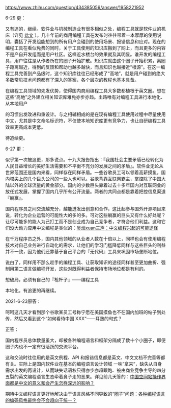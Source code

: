 https://www.zhihu.com/question/434385059/answer/1958221952

6-29 更：

又有追的，继续。软件业与机械制造业有很多相似之处，编程工具就是软件业的机床（详见 [此文](https://zhuanlan.zhihu.com/p/103734308) ）。几十年前的商用编程工具在发布时往往带着一本厚厚的使用说明，囊括了开发组能想到的所有用户会碰到的使用场景、报错信息和应对。现在的编程工具在看似免费的同时，关于工具使用的知识库搬到了网上，而且更多的内容不是产自开发组而是用户社区。这样近水楼台的效果就及其明显。谁开发的编程工具，用户往往是从作者所在的圈子开始扩散。知识库就由这个圈子开始积累，离圈子距离越近，得到的反馈和帮助也越多越快，而且知识也越接近“根源”。在这一编程工具完善到产品级时，这个知识库往往已经形成了“高地”，就是用户碰到的绝大多数常见技术问题都有了深入的答案，各个层次的教程也基本具备。

在编程工具领域的先发优势，使得国内商用编程工具大多数都植根于英文圈。想在这些“高地”之外建立相关知识库难免亦步亦趋。出路唯有对编程工具进行本地化、从本地用户

的习惯出发改进和重设计。与之相辅相成的是在现有编程工具使用过程中尽量使用中文，尤其是中文命名标识符，不仅使本地知识库更有竞争力，也让自研编程工具效率更高成本更低。

待追续更。

6-27 更：

似乎第一次被追更，那多说点。十九大报告指出：『我国社会主要矛盾已经转化为人民日益增长的美好生活需要和不平衡不充分的发展之间的矛盾』。软件业无论从世界范围还是国内来看，同样存在同样矛盾。一些谷歌员工可以领着高薪摸鱼，国内塔尖上的几个巨头公司的一些人也可以。谷歌背靠互联网霸主，掌控除了中国大陆以外的全球流量的黄金部分。国内的少数巨头靠着过去十多年国内对互联网业的放任式发展，掌握了国内几乎所有公开流量。两者的共同点都是靠着把控信息渠道『躺赢』。

国内程序员之间交流越充分，越能迸发出创意和合作，这比起参与国外开源项目来说，转化为企业运营的可能性大的多的多。可对这些躺赢的巨头又有什么好处呢？让尽可能多的能人为己打工而不是创业成为自己竞争者，才符合他们利益。这和它们没大动力应用中文编程是类似的：[吴烜xuan三声：中文编程兴起的可能途径](https://zhuanlan.zhihu.com/p/31466218)

在千万程序员之外，国内其他领域的从业者人数在十倍以上，同样也会有使用编程技术对自己业务进行自动化的需求，让他们的学习门槛降低同样与这些巨头的利益并不一致，因为他们还靠基于自己平台的『无代码』工具来巩固市场垄断地位。

说白了，同样用不那么趁手的编程工具、让获取知识的途径同样甚至更加曲折、强制用第二语言做编程开发，这些对既得利益者保持市场地位都是有利的。

想破局，必须有自己的『枪杆子』——编程工具

本地化。有追更的再继续。

2021-6-23原答：

呵呵这几天才看到那个谷歌某员工号称宁愿在美国摸鱼也不在国内加班的帖子到处传，然后又看到这个“如何看待中国 XXX“——耳熟的句式？

正答：

国内程序员总体数量虽大，却被各种编程语言和框架分隔成了数十个小圈子，即便圈子内也不一定有很活跃的交流平台。

这和交流时往往用的是英文例程、API 和报错信息都是英文、中文文档不完善等都有关。实际上是国内软件业在基本的编程语言设计领域
一味”拿来“，缺失从自身需求出发的再设计，从而缺失话语权只得亦步亦趋跟跑、被由商业竞争主导的四分五裂的英文编程语言生态牵着鼻子走的恶果。详见前几天答的：[中国空间站操作界面都是中文的意义和会产生怎样深远的影响？](https://www.zhihu.com/question/465899092/answer/1954175211)

期待中文编程语言更好地解决由于语言风格不同导致的“圈子”问题：[各种编程语言的编码风格最终会不会趋向于统一？](https://www.zhihu.com/question/355027937/answer/889628991)